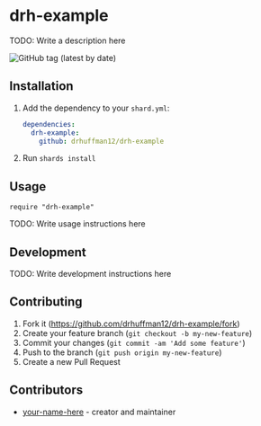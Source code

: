 # drh-example

TODO: Write a description here

![GitHub tag (latest by date)](https://img.shields.io/github/v/tag/drhuffman12/drh-example)

## Installation

1. Add the dependency to your `shard.yml`:

   ```yaml
   dependencies:
     drh-example:
       github: drhuffman12/drh-example
   ```

2. Run `shards install`

## Usage

```crystal
require "drh-example"
```

TODO: Write usage instructions here

## Development

TODO: Write development instructions here

## Contributing

1. Fork it (<https://github.com/drhuffman12/drh-example/fork>)
2. Create your feature branch (`git checkout -b my-new-feature`)
3. Commit your changes (`git commit -am 'Add some feature'`)
4. Push to the branch (`git push origin my-new-feature`)
5. Create a new Pull Request

## Contributors

- [your-name-here](https://github.com/drhuffman12) - creator and maintainer
